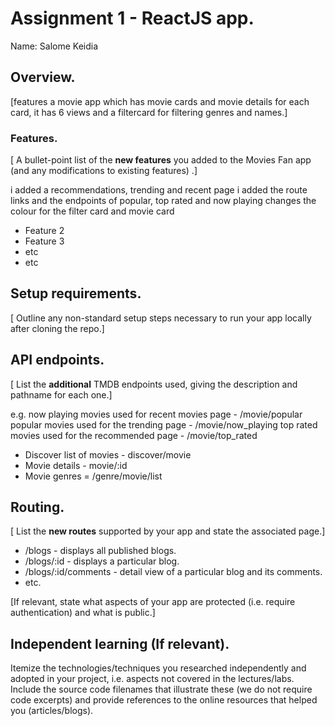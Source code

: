 # Assignment 1 - ReactJS app.

Name: Salome Keidia

## Overview.

[features a movie app which has movie cards and movie details for each card, it has 6 views and a filtercard for filtering genres and names.]

### Features.
[ A bullet-point list of the __new features__ you added to the Movies Fan app (and any modifications to existing features) .]

i added a recommendations, trending and recent page
i added the route links and the endpoints of popular, top rated and now playing
changes the colour for the filter card and movie card
+ Feature 2
+ Feature 3
+ etc
+ etc

## Setup requirements.

[ Outline any non-standard setup steps necessary to run your app locally after cloning the repo.]

## API endpoints.

[ List the __additional__ TMDB endpoints used, giving the description and pathname for each one.] 

e.g.
now playing movies used for recent movies page -  /movie/popular
popular movies used for the trending page - /movie/now_playing
top rated movies used for the recommended page - /movie/top_rated
+ Discover list of movies - discover/movie
+ Movie details - movie/:id
+ Movie genres = /genre/movie/list

## Routing.

[ List the __new routes__ supported by your app and state the associated page.]

+ /blogs - displays all published blogs.
+ /blogs/:id - displays a particular blog.
+ /blogs/:id/comments - detail view of a particular blog and its comments.
+ etc.

[If relevant, state what aspects of your app are protected (i.e. require authentication) and what is public.]

## Independent learning (If relevant).

Itemize the technologies/techniques you researched independently and adopted in your project, 
i.e. aspects not covered in the lectures/labs. Include the source code filenames that illustrate these 
(we do not require code excerpts) and provide references to the online resources that helped you (articles/blogs).